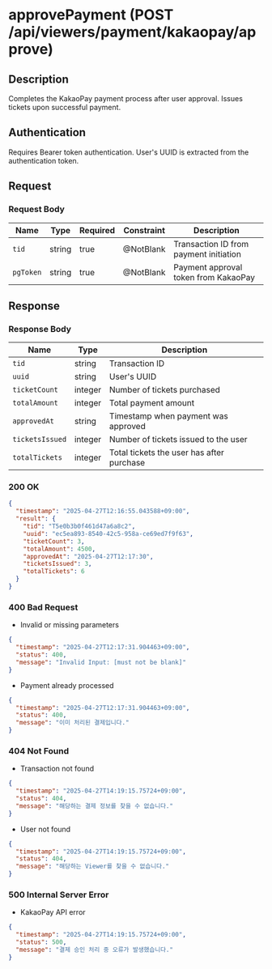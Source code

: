 # approvePayment (POST /api/viewers/payment/kakaopay/approve)

## Description

Completes the KakaoPay payment process after user approval. Issues tickets upon successful payment.

## Authentication

Requires Bearer token authentication. User's UUID is extracted from the authentication token.

## Request

### Request Body

| Name      | Type   | Required | Constraint | Description                            |
|-----------|--------|----------|------------|----------------------------------------|
| `tid`     | string | true     | @NotBlank  | Transaction ID from payment initiation |
| `pgToken` | string | true     | @NotBlank  | Payment approval token from KakaoPay   |

## Response

### Response Body

| Name            | Type    | Description                               |
|-----------------|---------|-------------------------------------------|
| `tid`           | string  | Transaction ID                            |
| `uuid`          | string  | User's UUID                               |
| `ticketCount`   | integer | Number of tickets purchased               |
| `totalAmount`   | integer | Total payment amount                      |
| `approvedAt`    | string  | Timestamp when payment was approved       |
| `ticketsIssued` | integer | Number of tickets issued to the user      |
| `totalTickets`  | integer | Total tickets the user has after purchase |

### 200 OK

```json
{
  "timestamp": "2025-04-27T12:16:55.043588+09:00",
  "result": {
    "tid": "T5e0b3b0f461d47a6a8c2",
    "uuid": "ec5ea893-8540-42c5-958a-ce69ed7f9f63",
    "ticketCount": 3,
    "totalAmount": 4500,
    "approvedAt": "2025-04-27T12:17:30",
    "ticketsIssued": 3,
    "totalTickets": 6
  }
}
```

### 400 Bad Request

- Invalid or missing parameters

```json
{
  "timestamp": "2025-04-27T12:17:31.904463+09:00",
  "status": 400,
  "message": "Invalid Input: [must not be blank]"
}
```

- Payment already processed

```json
{
  "timestamp": "2025-04-27T12:17:31.904463+09:00",
  "status": 400,
  "message": "이미 처리된 결제입니다."
}
```

### 404 Not Found

- Transaction not found

```json
{
  "timestamp": "2025-04-27T14:19:15.75724+09:00",
  "status": 404,
  "message": "해당하는 결제 정보를 찾을 수 없습니다."
}
```

- User not found

```json
{
  "timestamp": "2025-04-27T14:19:15.75724+09:00",
  "status": 404,
  "message": "해당하는 Viewer를 찾을 수 없습니다."
}
```

### 500 Internal Server Error

- KakaoPay API error

```json
{
  "timestamp": "2025-04-27T14:19:15.75724+09:00",
  "status": 500,
  "message": "결제 승인 처리 중 오류가 발생했습니다."
}
```
